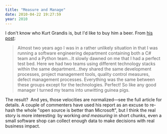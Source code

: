 ```yaml
---
title: "Measure and Manage"
date: 2010-04-22 19:27:59
year: 2010
---
```

I don't know who Kurt Grandis is, but I'd like to buy him a beer. From <a href="http://kurtgrandis.com/blog/2010/02/24/python-django-vs-c-asp-net-productivity-showdown/">his post</a>:
<blockquote>Almost two years ago I was in a rather unlikely situation in that I  was running a software engineering department containing both a C# team  and a Python team...It slowly dawned on me that I had a perfect test bed. Here we had two  teams using different technology stacks within the same department...they shared the same development processes,  project management tools, quality control measures, defect management  processes. Everything was the same between these groups except for the  technologies. Perfect! So like any good manager I turned my teams into  unwitting guinea pigs.</blockquote>
The result?
<img src="http://kurtgrandis.com/blog/wp-content/uploads/2010/02/django_asp_histo1.png" alt="" />
And yes, those velocities are normalized—see the full article for details. A couple of commenters have used his report as an excuse to re-hash the whole "open source is better than Microsoft", but I think the real story is more interesting: by working <em>and measuring</em> in short chunks, even a small software shop can collect enough data to make decisions with real business impact.
